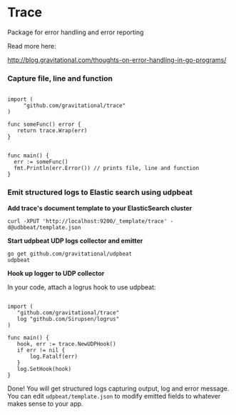 # Trace

Package for error handling and error reporting

Read more here:

http://blog.gravitational.com/thoughts-on-error-handling-in-go-programs/

### Capture file, line and function

```golang

import (
     "github.com/gravitational/trace"
)
     
func someFunc() error {
   return trace.Wrap(err)
}


func main() {
  err := someFunc()
  fmt.Println(err.Error()) // prints file, line and function
}
```

### Emit structured logs to Elastic search using udpbeat

**Add trace's document template to your ElasticSearch cluster**

```shell
curl -XPUT 'http://localhost:9200/_template/trace' -d@udbbeat/template.json
```

**Start udpbeat UDP logs collector and emitter**

```shell
go get github.com/gravitational/udpbeat
udpbeat
```

**Hook up logger to UDP collector**

In your code, attach a logrus hook to use udpbeat:

```golang

import (
   "github.com/gravitational/trace"
   log "github.com/Sirupsen/logrus"
)
   
func main() {
   hook, err := trace.NewUDPHook()
   if err != nil {
       log.Fatalf(err)
   }  
   log.SetHook(hook)
}
```

Done! You will get structured logs capturing output, log and error message.
You can edit `udpbeat/template.json` to modify emitted fields to whatever makes sense to your app.





